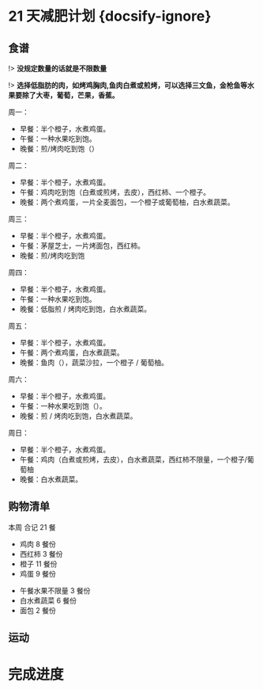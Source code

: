 # 21 天减肥计划 {docsify-ignore}

## 食谱

!> **没规定数量的话就是不限数量**

!> **选择低脂肪的肉，如烤鸡胸肉,鱼肉白煮或煎烤，可以选择三文鱼，金枪鱼等水果要除了大枣，葡萄，芒果，香蕉。**

周一：

- 早餐：半个橙子，水煮鸡蛋。
- 午餐：一种水果吃到饱。
- 晚餐：煎/烤肉吃到饱（）

周二：

- 早餐：半个橙子，水煮鸡蛋。
- 午餐：鸡肉吃到饱（白煮或煎烤，去皮），西红柿、一个橙子。
- 晚餐：两个煮鸡蛋，一片全麦面包，一个橙子或葡萄柚，白水煮蔬菜。

周三：

- 早餐：半个橙子，水煮鸡蛋。
- 午餐：茅屋芝士，一片烤面包，西红柿。
- 晚餐：煎/烤肉吃到饱

周四：

- 早餐：半个橙子，水煮鸡蛋。
- 午餐：一种水果吃到饱。
- 晚餐：低脂煎 / 烤肉吃到饱，白水煮蔬菜。

周五：

- 早餐：半个橙子，水煮鸡蛋。
- 午餐：两个煮鸡蛋，白水煮蔬菜。
- 晚餐：鱼肉（），蔬菜沙拉，一个橙子 / 葡萄柚。

周六：

- 早餐：半个橙子，水煮鸡蛋。
- 午餐：一种水果吃到饱（）。
- 晚餐：煎 / 烤肉吃到饱，白水煮蔬菜。

周日：

- 早餐：半个橙子，水煮鸡蛋。
- 午餐：鸡肉（白煮或煎烤，去皮），白水煮蔬菜，西红柿不限量，一个橙子/葡萄柚
- 晚餐：白水煮蔬菜。

## **购物清单**

本周 合记 21 餐

- 鸡肉 8 餐份
- 西红柿 3 餐份
- 橙子 11 餐份
- 鸡蛋 9 餐份

* 午餐水果不限量 3 餐份
* 白水煮蔬菜 6 餐份
* 面包 2 餐份

## 运动

# 完成进度
